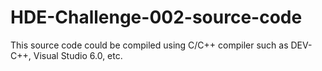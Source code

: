 HDE-Challenge-002-source-code
=============================

This source code could be compiled using C/C++ compiler such as DEV-C++, Visual Studio 6.0, etc.
